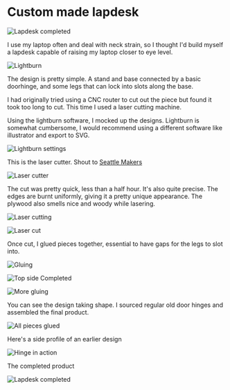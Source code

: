 # Custom made lapdesk

![Lapdesk completed](/blog/images/lapdesk_10.jpg)

I use my laptop often and deal with neck strain, so I thought I'd build myself a lapdesk capable of raising my laptop closer to eye level.

![Lightburn](/blog/images/lapdesk_0.jpg)

The design is pretty simple. A stand and base connected by a basic doorhinge, and some legs that can lock into slots along the base.

I had originally tried using a CNC router to cut out the piece but found it took too long to cut. This time I used a laser cutting machine.

Using the lightburn software, I mocked up the designs. Lightburn is somewhat cumbersome, I would recommend using a different software like illustrator and export to SVG.

![Lightburn settings](/blog/images/lapdesk_1.jpg)

This is the laser cutter. Shout to [Seattle Makers](www.seattlemakers.com)

![Laser cutter](/blog/images/lapdesk_2.jpg)

The cut was pretty quick, less than a half hour. It's also quite precise. The edges are burnt uniformly, giving it a pretty unique appearance. The plywood also smells nice and woody while lasering.

![Laser cutting](/blog/images/lapdesk_3.jpg)

![Laser cut](/blog/images/lapdesk_4.jpg)

Once cut, I glued pieces together, essential to have gaps for the legs to slot into.

![Gluing](/blog/images/lapdesk_5.jpg)

![Top side Completed](/blog/images/lapdesk_6.jpg)

![More gluing](/blog/images/lapdesk_7.jpg)

You can see the design taking shape. I sourced regular old door hinges and assembled the final product.

![All pieces glued](/blog/images/lapdesk_8.jpg)

Here's a side profile of an earlier design

![Hinge in action](/blog/images/lapdesk_9.jpg)

The completed product

![Lapdesk completed](/blog/images/lapdesk_10.jpg)
